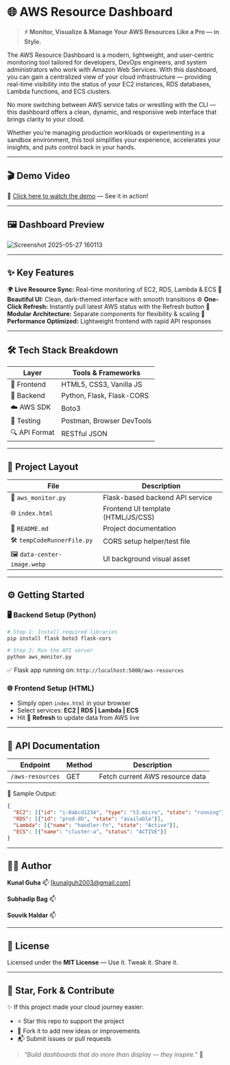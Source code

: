 # 🌐 AWS Resource Dashboard

> **⚡ Monitor, Visualize & Manage Your AWS Resources Like a Pro — in Style.**

The AWS Resource Dashboard is a modern, lightweight, and user-centric monitoring tool tailored for developers, DevOps engineers, and system administrators who work with Amazon Web Services. With this dashboard, you can gain a centralized view of your cloud infrastructure — providing real-time visibility into the status of your EC2 instances, RDS databases, Lambda functions, and ECS clusters.

No more switching between AWS service tabs or wrestling with the CLI — this dashboard offers a clean, dynamic, and responsive web interface that brings clarity to your cloud.

Whether you’re managing production workloads or experimenting in a sandbox environment, this tool simplifies your experience, accelerates your insights, and puts control back in your hands.

---

## 🎬 Demo Video

🎥 [Click here to watch the demo](https://drive.google.com/file/d/1zFCuyO6-zjOJd8AaygI_XuP_0PWiBtIz/view?usp=drive_link) — See it in action!

---

## 🖼️ Dashboard Preview
![Screenshot 2025-05-27 160113](https://github.com/user-attachments/assets/e1d3f356-edc7-4c2a-9681-73965843dc18)

---

## ✨ Key Features

🌍 **Live Resource Sync:** Real-time monitoring of EC2, RDS, Lambda & ECS
🎨 **Beautiful UI:** Clean, dark-themed interface with smooth transitions
⚙️ **One-Click Refresh:** Instantly pull latest AWS status with the Refresh button
🧩 **Modular Architecture:** Separate components for flexibility & scaling
🚀 **Performance Optimized:** Lightweight frontend with rapid API responses

---

## 🛠️ Tech Stack Breakdown

| Layer         | Tools & Frameworks        |
| ------------- | ------------------------- |
| 🎨 Frontend   | HTML5, CSS3, Vanilla JS   |
| 🔧 Backend    | Python, Flask, Flask-CORS |
| ☁️ AWS SDK    | Boto3                     |
| 🧪 Testing    | Postman, Browser DevTools |
| 🔍 API Format | RESTful JSON              |

---

## 📁 Project Layout

| File                         | Description                        |
| ---------------------------- | ---------------------------------- |
| 🧠 `aws_monitor.py`          | Flask-based backend API service    |
| 🌐 `index.html`              | Frontend UI template (HTML/JS/CSS) |
| 📘 `README.md`               | Project documentation              |
| 🛠️ `tempCodeRunnerFile.py`  | CORS setup helper/test file        |
| 🖼️ `data-center-image.webp` | UI background visual asset         |

---

## ⚙️ Getting Started

### 🖥️ Backend Setup (Python)

```bash
# Step 1: Install required libraries
pip install flask boto3 flask-cors

# Step 2: Run the API server
python aws_monitor.py
```

✅ Flask app running on: `http://localhost:5000/aws-resources`

### 🌐 Frontend Setup (HTML)

* Simply open `index.html` in your browser
* Select services: **EC2 | RDS | Lambda | ECS**
* Hit 🔄 **Refresh** to update data from AWS live

---

## 🔌 API Documentation

| Endpoint         | Method | Description                     |
| ---------------- | ------ | ------------------------------- |
| `/aws-resources` | GET    | Fetch current AWS resource data |

🧾 Sample Output:

```json
{
  "EC2": [{"id": "i-0abcd1234", "type": "t3.micro", "state": "running"}],
  "RDS": [{"id": "prod-db", "state": "available"}],
  "Lambda": [{"name": "handler-fn", "state": "Active"}],
  "ECS": [{"name": "cluster-a", "status": "ACTIVE"}]
}
```

---

## 👨‍💻 Author

**Kunal Guha**
📫 [kunalguh2003@gmail.com]

**Subhadip Bag**
📫

**Souvik Haldar**
📫

---

## 📝 License

Licensed under the **MIT License** — Use it. Tweak it. Share it.

---

## 🌟 Star, Fork & Contribute

✨ If this project made your cloud journey easier:

* ⭐ Star this repo to support the project
* 🍴 Fork it to add new ideas or improvements
* 📬 Submit issues or pull requests

> *“Build dashboards that do more than display — they inspire.”* 🚀
